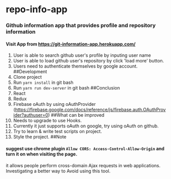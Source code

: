 # repo-info-app
### Github information app that provides profile and repository information
#### Visit App from https://git-information-app.herokuapp.com/
1. User is able to search github user's profile by inputing user name
2. User is able to load github user's repository by click 'load more' button.
3. Users need to authenticate themselves by google account.
##Development
1. Clone project
2. Run `yarn install` in git bash
3. Run `yarn run dev-server` in git bash
##Conclusion
1. React
2. Redux
3. Firebase oAuth by using oAuthProvider (https://firebase.google.com/docs/reference/js/firebase.auth.OAuthProvider?authuser=0)
##What can be improved
1. Needs to upgrade to use Hooks.
2. Currently it just supports oAuth on google, try using oAuth on github.
3. Try to learn & write test scripts on project. 
4. Style the project.
##Note
#### suggest use chrome plugin `Allow CORS: Access-Control-Allow-Origin` and turn it on when visiting the page.
it allows people perform cross-domain Ajax requests in web applications. Investigating a better way to Avoid using this tool.